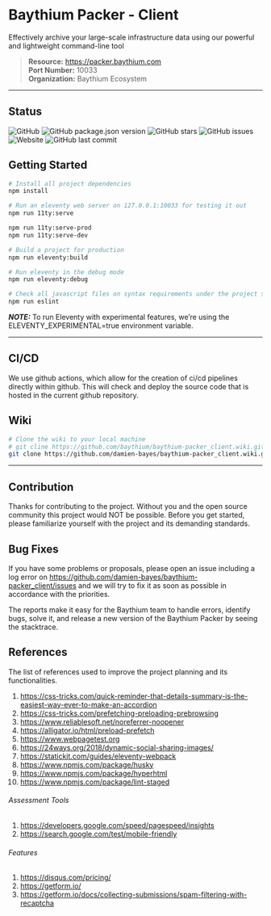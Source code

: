 # Baythium Packer - Client

Effectively archive your large-scale infrastructure data using our powerful and lightweight command-line tool  

> **Resource:** https://packer.baythium.com  
> **Port Number:** 10033  
> **Organization:** Baythium Ecosystem  

---

## Status

![GitHub](https://img.shields.io/github/license/damien-bayes/baythium-packer_client?color=blueviolet&label=License&style=flat-square)
![GitHub package.json version](https://img.shields.io/github/package-json/v/damien-bayes/baythium-packer_client?color=blueviolet&label=Version&style=flat-square)
![GitHub stars](https://img.shields.io/github/stars/damien-bayes/baythium-packer_client?color=blueviolet&label=GitHub%20Stars&style=flat-square)
![GitHub issues](https://img.shields.io/github/issues/damien-bayes/baythium-packer_client?color=blueviolet&label=Issues&style=flat-square)
![Website](https://img.shields.io/website?down_color=red&label=Website&style=flat-square&up_color=blueviolet&url=https%3A%2F%2Fpacker.baythium.com%2F)
![GitHub last commit](https://img.shields.io/github/last-commit/damien-bayes/baythium-packer_client?color=blueviolet&label=Last%20Commit&style=flat-square)

## Getting Started

```bash
# Install all project dependencies
npm install

# Run an eleventy web server on 127.0.0.1:10033 for testing it out
npm run 11ty:serve

npm run 11ty:serve-prod
npm run 11ty:serve-dev

# Build a project for production
npm run eleventy:build

# Run eleventy in the debug mode
npm run eleventy:debug

# Check all javascript files on syntax requirements under the project standards
npm run eslint
```

***NOTE:*** To run Eleventy with experimental features, we’re using the ELEVENTY_EXPERIMENTAL=true environment variable.

---

## CI/CD

We use github actions, which allow for the creation of ci/cd pipelines directly within github. This will check and deploy the source code that is hosted in the current github repository.

## Wiki

```bash
# Clone the wiki to your local machine
# git cline https://github.com/baythium/baythium-packer_client.wiki.git
git clone https://github.com/damien-bayes/baythium-packer_client.wiki.git
```

---

## Contribution

Thanks for contributing to the project. Without you and the open source community this project would NOT be possible. Before you get started, please familiarize yourself with the project and its demanding standards.

## Bug Fixes

If you have some problems or proposals, please open an issue including a log error on https://github.com/damien-bayes/baythium-packer_client/issues and we will try to fix it as soon as possible in accordance with the priorities.

The reports make it easy for the Baythium team to handle errors, identify bugs, solve it, and release a new version of the Baythium Packer by seeing the stacktrace.

## References

The list of references used to improve the project planning and its functionalities.

1. https://css-tricks.com/quick-reminder-that-details-summary-is-the-easiest-way-ever-to-make-an-accordion
2. https://css-tricks.com/prefetching-preloading-prebrowsing
3. https://www.reliablesoft.net/noreferrer-noopener
4. https://alligator.io/html/preload-prefetch
5. https://www.webpagetest.org
6. https://24ways.org/2018/dynamic-social-sharing-images/
7. https://statickit.com/guides/eleventy-webpack
8. https://www.npmjs.com/package/husky
9. https://www.npmjs.com/package/hyperhtml
10. https://www.npmjs.com/package/lint-staged

###### Assessment Tools
1. https://developers.google.com/speed/pagespeed/insights
2. https://search.google.com/test/mobile-friendly

###### Features
1. https://disqus.com/pricing/
2. https://getform.io/
3. https://getform.io/docs/collecting-submissions/spam-filtering-with-recaptcha
